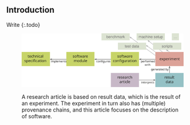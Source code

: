 ## Introduction
Write
{:.todo}

<figure>
  <img src="description-diagram.svg" alt="[description diagram]">
  <figcaption>
    <p>
      A research article is based on result data,
      which is the result of an experiment.
      The experiment in turn also has (multiple) provenance chains,
      and this article focuses on the description of software.
    </p>
  </figcaption>
</figure>

